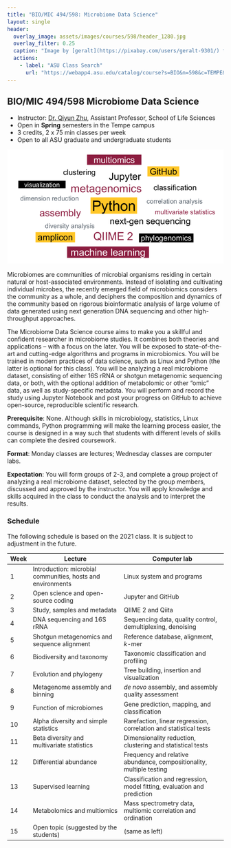 ```yaml
---
title: "BIO/MIC 494/598: Microbiome Data Science"
layout: single
header:
  overlay_image: assets/images/courses/598/header_1280.jpg
  overlay_filter: 0.25
  caption: "Image by [geralt](https://pixabay.com/users/geralt-9301/) from [Pixabay](https://pixabay.com/illustrations/network-steering-computer-science-4430786/)"
  actions:
    - label: "ASU Class Search"
      url: "https://webapp4.asu.edu/catalog/course?s=BIO&n=598&c=TEMPE&t=2221&f=LSA109&r=29330"
---
```



## BIO/MIC 494/598 Microbiome Data Science

- Instructor: [Dr. Qiyun Zhu](https://isearch.asu.edu/profile/3737104), Assistant Professor, School of Life Sciences
- Open in **Spring** semesters in the Tempe campus
- 3 credits, 2 x 75 min classes per week
- Open to all ASU graduate and undergraduate students

![wordle](assets/images/courses/598/wordle.png)

Microbiomes are communities of microbial organisms residing in certain natural or host-associated environments. Instead of isolating and cultivating individual microbes, the recently emerged field of microbiomics considers the community as a whole, and deciphers the composition and dynamics of the community based on rigorous bioinformatic analysis of large volume of data generated using next generation DNA sequencing and other high-throughput approaches.

The Microbiome Data Science course aims to make you a skillful and confident researcher in microbiome studies. It combines both theories and applications – with a focus on the later. You will be exposed to state-of-the-art and cutting-edge algorithms and programs in microbiomics. You will be trained in modern practices of data science, such as Linux and Python (the latter is optional for this class). You will be analyzing a real microbiome dataset, consisting of either 16S rRNA or shotgun metagenomic sequencing data, or both, with the optional addition of metabolomic or other “omic” data, as well as study-specific metadata. You will perform and record the study using Jupyter Notebook and post your progress on GitHub to achieve open-source, reproducible scientific research.

**Prerequisite**: None. Although skills in microbiology, statistics, Linux commands, Python programming will make the learning process easier, the course is designed in a way such that students with different levels of skills can complete the desired coursework.

**Format**: Monday classes are lectures; Wednesday classes are computer labs.

**Expectation**: You will form groups of 2-3, and complete a group project of analyzing a real microbiome dataset, selected by the group members, discussed and approved by the instructor. You will apply knowledge and skills acquired in the class to conduct the analysis and to interpret the results.


### Schedule

The following schedule is based on the 2021 class. It is subject to adjustment in the future.

Week | Lecture | Computer lab
---|---|---
1 | Introduction: microbial communities, hosts and environments | Linux system and  programs
2 | Open science and open-source coding | Jupyter and GitHub
3 | Study, samples and metadata |	QIIME 2 and Qiita
4 | DNA sequencing and 16S rRNA | Sequencing data, quality control, demultiplexing, denoising
5 | Shotgun metagenomics and sequence alignment | Reference database, alignment, _k_-mer
6 | Biodiversity and taxonomy | Taxonomic classification and profiling
7 | Evolution and phylogeny | Tree building, insertion and visualization
8 | Metagenome assembly and binning | _de novo_ assembly, and assembly quality assessment
9 | Function of microbiomes | Gene prediction, mapping, and classification
10 | Alpha diversity and simple statistics | Rarefaction, linear regression, correlation and statistical tests
11 | Beta diversity and multivariate statistics | Dimensionality reduction, clustering and statistical tests
12 | Differential abundance | Frequency and relative abundance, compositionality, multiple testing
13 | Supervised learning | Classification and regression, model fitting, evaluation and prediction
14 | Metabolomics and multiomics | Mass spectrometry data, multiomic correlation and ordination
15 | Open topic (suggested by the students) | (same as left)